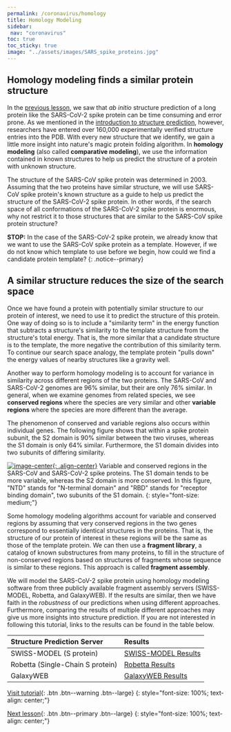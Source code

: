 ```yaml
---
permalink: /coronavirus/homology
title: Homology Modeling
sidebar:
 nav: "coronavirus"
toc: true
toc_sticky: true
image: "../assets/images/SARS_spike_proteins.jpg"
---
```


## Homology modeling finds a similar protein structure

In the [previous lesson](ab_initio), we saw that *ab initio* structure prediction of a long protein like the SARS-CoV-2 spike protein can be time consuming and error prone. As we mentioned in the [introduction to structure prediction](structure_intro), however, researchers have entered over 160,000 experimentally verified structure entries into the PDB. With every new structure that we identify, we gain a little more insight into nature's magic protein folding algorithm. In **homology modeling** (also called **comparative modeling**), we use the information contained in known structures to help us predict the structure of a protein with unknown structure.

The structure of the SARS-CoV spike protein was determined in 2003. Assuming that the two proteins have similar structure, we will use SARS-CoV spike protein's known structure as a guide to help us predict the structure of the SARS-CoV-2 spike protein. In other words, if the search space of all conformations of the SARS-CoV-2 spike protein is enormous, why not restrict it to those structures that are similar to the SARS-CoV spike protein structure?

**STOP:** In the case of the SARS-CoV-2 spike protein, we already know that we want to use the SARS-CoV spike protein as a template. However, if we do not know which template to use before we begin, how could we find a candidate protein template?
{: .notice--primary}

## A similar structure reduces the size of the search space

Once we have found a protein with potentially similar structure to our protein of interest, we need to use it to predict the structure of this protein. One way of doing so is to include a "similarity term" in the energy function that subtracts a structure's similarity to the template structure from the structure's total energy. That is, the more similar that a candidate structure is to the template, the more negative the contribution of this similarity term. To continue our search space analogy, the template protein "pulls down" the energy values of nearby structures like a gravity well.

Another way to perform homology modeling is to account for variance in similarity across different regions of the two proteins. The SARS-CoV and SARS-CoV-2 genomes are 96% similar, but their are only 76% similar. In general, when we examine genomes from related species, we see **conserved regions** where the species are very similar and other **variable regions** where the species are more different than the average.

The phenomenon of conserved and variable regions also occurs within individual genes. The following figure shows that within a spike protein subunit, the S2 domain is 90% similar between the two viruses, whereas the S1 domain is only 64% similar. Furthermore, the S1 domain divides into two subunits of differing similarity.

[![image-center](../assets/images/600px/spike_protein_similarity.png){: .align-center}](../assets/images/spike_protein_similarity.png)
Variable and conserved regions in the SARS-CoV and SARS-CoV-2 spike proteins. The S1 domain tends to be more variable, whereas the S2 domain is more conserved. In this figure, "NTD" stands for "N-terminal domain" and "RBD" stands for "receptor binding domain", two subunits of the S1 domain.
{: style="font-size: medium;"}

Some homology modeling algorithms account for variable and conserved regions by assuming that very conserved regions in the two genes correspond to essentially identical structures in the proteins. That is, the structure of our protein of interest in these regions will be the same as those of the template protein. We can then use a **fragment library**, a catalog of known substructures from many proteins, to fill in the structure of non-conserved regions based on structures of fragments whose sequence is similar to these regions. This approach is called **fragment assembly**.

We will model the SARS-CoV-2 spike protein using homology modeling software from three publicly available fragment assembly servers (SWISS-MODEL, Robetta, and GalaxyWEB). If the results are similar, then we have faith in the *robustness* of our predictions when using different approaches. Furthermore, comparing the results of multiple different approaches may give us more insights into structure prediction. If you are not interested in following this tutorial, links to the results can be found in the table below.

|Structure Prediction Server|Results|
|:--------------------------|:------|
|SWISS-MODEL (S protein)|[SWISS-MODEL Results](../_pages/coronavirus/files/SWISS_Model.zip)|
|Robetta (Single-Chain S protein)|[Robetta Results](../_pages/coronavirus/files/Robetta_Model.zip)|
|GalaxyWEB|[GalaxyWEB Results](../_pages/coronavirus/files/GalaxyWEB_Models.zip)|

[Visit tutorial](tutorial_homology){: .btn .btn--warning .btn--large}
{: style="font-size: 100%; text-align: center;"}

[Next lesson](accuracy){: .btn .btn--primary .btn--large}
{: style="font-size: 100%; text-align: center;"}

[^score]: Movaghar, A. F., Launay, G., Schbath, S., Gibrat, J. F., & Rodolphe, F. 2012. Statistical significance of threading scores. Journal of computational biology : a journal of computational molecular cell biology, 19(1), 13–29. https://doi.org/10.1089/cmb.2011.0236

[^tasser]: Roy, A., Kucukural, A., Zhang, Y. 2010. I-TASSER: a unified platform for automated protein structure and function prediction. Nat Protoc, 5(4), 725-738. https://doi.org/10.1038/nprot.2010.5.
